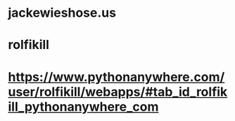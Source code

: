 # jackewieshose.us
# rolfikill
# https://www.pythonanywhere.com/user/rolfikill/webapps/#tab_id_rolfikill_pythonanywhere_com